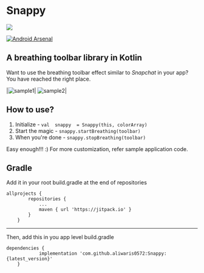 
# Snappy
 
[![](https://jitpack.io/v/aliwaris0572/Snappy.svg)](https://jitpack.io/#aliwaris0572/Snappy)

[![Android Arsenal](https://img.shields.io/badge/Android%20Arsenal-Snappy-brightgreen.svg?style=flat)](https://android-arsenal.com/details/1/7038)


## A breathing toolbar library in Kotlin
Want to use the breathing toolbar effect similar to *Snapchat* in your app?  You have reached the right place.

|![sample1](https://github.com/aliwaris0572/Snappy/blob/dev/app/art/BreathingToolbar.gif)|  ![sample2](https://github.com/aliwaris0572/Snappy/blob/dev/app/art/BreathingToolbar2.gif)|


## How to use?

 1. Initialize - `val  snappy  = Snappy(this, colorArray)`
 2. Start the magic - `snappy.startBreathing(toolbar)`
 3. When you're done - `snappy.stopBreathing(toolbar)`
 
Easy enough!!! :)
For more customization, refer sample application code.

## Gradle
Add it in your root build.gradle at the end of repositories

    allprojects {
		    repositories {
			    ...
			    maven { url 'https://jitpack.io' }
		    }
	    }
  
---------------------------------------------------------------

Then, add this in you app level build.gradle

    dependencies {
	            implementation 'com.github.aliwaris0572:Snappy:{latest_version}'
	    }
